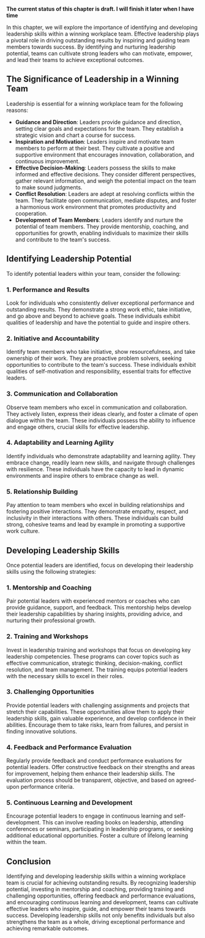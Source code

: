 **The current status of this chapter is draft. I will finish it later when I have time**

In this chapter, we will explore the importance of identifying and developing leadership skills within a winning workplace team. Effective leadership plays a pivotal role in driving outstanding results by inspiring and guiding team members towards success. By identifying and nurturing leadership potential, teams can cultivate strong leaders who can motivate, empower, and lead their teams to achieve exceptional outcomes.

The Significance of Leadership in a Winning Team
------------------------------------------------

Leadership is essential for a winning workplace team for the following reasons:

* **Guidance and Direction**: Leaders provide guidance and direction, setting clear goals and expectations for the team. They establish a strategic vision and chart a course for success.
* **Inspiration and Motivation**: Leaders inspire and motivate team members to perform at their best. They cultivate a positive and supportive environment that encourages innovation, collaboration, and continuous improvement.
* **Effective Decision-Making**: Leaders possess the skills to make informed and effective decisions. They consider different perspectives, gather relevant information, and weigh the potential impact on the team to make sound judgments.
* **Conflict Resolution**: Leaders are adept at resolving conflicts within the team. They facilitate open communication, mediate disputes, and foster a harmonious work environment that promotes productivity and cooperation.
* **Development of Team Members**: Leaders identify and nurture the potential of team members. They provide mentorship, coaching, and opportunities for growth, enabling individuals to maximize their skills and contribute to the team's success.

Identifying Leadership Potential
--------------------------------

To identify potential leaders within your team, consider the following:

### 1. Performance and Results

Look for individuals who consistently deliver exceptional performance and outstanding results. They demonstrate a strong work ethic, take initiative, and go above and beyond to achieve goals. These individuals exhibit qualities of leadership and have the potential to guide and inspire others.

### 2. Initiative and Accountability

Identify team members who take initiative, show resourcefulness, and take ownership of their work. They are proactive problem solvers, seeking opportunities to contribute to the team's success. These individuals exhibit qualities of self-motivation and responsibility, essential traits for effective leaders.

### 3. Communication and Collaboration

Observe team members who excel in communication and collaboration. They actively listen, express their ideas clearly, and foster a climate of open dialogue within the team. These individuals possess the ability to influence and engage others, crucial skills for effective leadership.

### 4. Adaptability and Learning Agility

Identify individuals who demonstrate adaptability and learning agility. They embrace change, readily learn new skills, and navigate through challenges with resilience. These individuals have the capacity to lead in dynamic environments and inspire others to embrace change as well.

### 5. Relationship Building

Pay attention to team members who excel in building relationships and fostering positive interactions. They demonstrate empathy, respect, and inclusivity in their interactions with others. These individuals can build strong, cohesive teams and lead by example in promoting a supportive work culture.

Developing Leadership Skills
----------------------------

Once potential leaders are identified, focus on developing their leadership skills using the following strategies:

### 1. Mentorship and Coaching

Pair potential leaders with experienced mentors or coaches who can provide guidance, support, and feedback. This mentorship helps develop their leadership capabilities by sharing insights, providing advice, and nurturing their professional growth.

### 2. Training and Workshops

Invest in leadership training and workshops that focus on developing key leadership competencies. These programs can cover topics such as effective communication, strategic thinking, decision-making, conflict resolution, and team management. The training equips potential leaders with the necessary skills to excel in their roles.

### 3. Challenging Opportunities

Provide potential leaders with challenging assignments and projects that stretch their capabilities. These opportunities allow them to apply their leadership skills, gain valuable experience, and develop confidence in their abilities. Encourage them to take risks, learn from failures, and persist in finding innovative solutions.

### 4. Feedback and Performance Evaluation

Regularly provide feedback and conduct performance evaluations for potential leaders. Offer constructive feedback on their strengths and areas for improvement, helping them enhance their leadership skills. The evaluation process should be transparent, objective, and based on agreed-upon performance criteria.

### 5. Continuous Learning and Development

Encourage potential leaders to engage in continuous learning and self-development. This can involve reading books on leadership, attending conferences or seminars, participating in leadership programs, or seeking additional educational opportunities. Foster a culture of lifelong learning within the team.

Conclusion
----------

Identifying and developing leadership skills within a winning workplace team is crucial for achieving outstanding results. By recognizing leadership potential, investing in mentorship and coaching, providing training and challenging opportunities, offering feedback and performance evaluations, and encouraging continuous learning and development, teams can cultivate effective leaders who inspire, guide, and empower their teams towards success. Developing leadership skills not only benefits individuals but also strengthens the team as a whole, driving exceptional performance and achieving remarkable outcomes.
